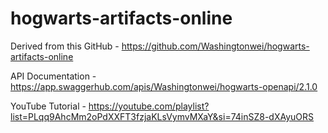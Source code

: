 # hogwarts-artifacts-online

Derived from this GitHub - https://github.com/Washingtonwei/hogwarts-artifacts-online

API Documentation - https://app.swaggerhub.com/apis/Washingtonwei/hogwarts-openapi/2.1.0

YouTube Tutorial - https://youtube.com/playlist?list=PLqq9AhcMm2oPdXXFT3fzjaKLsVymvMXaY&si=74inSZ8-dXAyuORS
